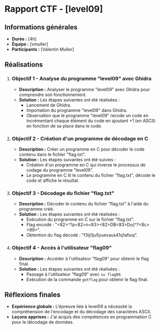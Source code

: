 # Rapport CTF - [level09]

## Informations générales
- **Durée :** [4h]
- **Équipe :** [vmuller]
- **Participants :** [Valentin Muller]

## Réalisations

1. ### Objectif 1 - Analyse du programme "level09" avec Ghidra
   - **Description :** Analyser le programme "level09" avec Ghidra pour comprendre son fonctionnement.
   - **Solution :** Les étapes suivantes ont été réalisées :
     - Lancement de Ghidra.
     - Importation du programme "level09" dans Ghidra.
     - Observation que le programme "level09" recode un code en incrémentant chaque élément du code en ajoutant +1 (en ASCII) en fonction de sa place dans le code.

2. ### Objectif 2 - Création d'un programme de décodage en C
   - **Description :** Créer un programme en C pour décoder le code contenu dans le fichier "flag.txt".
   - **Solution :** Les étapes suivantes ont été suivies :
     - Création d'un programme en C qui inverse le processus de codage du programme "level09".
     - Le programme en C lit le contenu du fichier "flag.txt", décode le code et affiche le résultat.

3. ### Objectif 3 - Décodage du fichier "flag.txt"
   - **Description :** Décoder le contenu du fichier "flag.txt" à l'aide du programme créé.
   - **Solution :** Les étapes suivantes ont été réalisées :
     - Exécution du programme en C sur le fichier "flag.txt".
     - Flag encodé : "<82>^?p<82>n<83><82>DB<83>Du{^?<8c><89>".
     - Obtention du flag décodé : "f3iji1ju5yuevaus41q1afiuq".

4. ### Objectif 4 - Accès à l'utilisateur "flag09"
   - **Description :** Accéder à l'utilisateur "flag09" pour obtenir le flag final.
   - **Solution :** Les étapes suivantes ont été réalisées :
     - Passage à l'utilisateur "flag09" avec `su flag09`.
     - Exécution de la commande `getflag` pour obtenir le flag final.

## Réflexions finales
- **Expérience globale :** L'épreuve liée à level09 a nécessité la compréhension de l'encodage et du décodage des caractères ASCII.
- **Leçons apprises :** J'ai acquis des compétences en programmation C pour le décodage de données.
